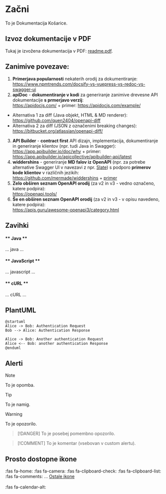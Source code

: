 # Začni

To je Dokumentacija Košarice.

## Izvoz dokumentacije v PDF

Tukaj je izvožena dokumentacija v PDF: <a href="readme.pdf">readme.pdf</a>.


## Zanimive povezave:

1. **Primerjava popularnosti** nekaterih orodij za dokumentiranje: 
<br /> https://www.npmtrends.com/docsify-vs-vuepress-vs-redoc-vs-swagger-ui
2. **apiDoc** - **dokumentiranje v kodi** za generiranje zanimive drevesne API dokumentacije **s prmerjavo verzij**:
<br /> https://apidocjs.com/ + primer: https://apidocjs.com/example/
  - Alternativa 1 za diff (Java objekt, HTML & MD renderer): https://github.com/quen2404/openapi-diff
  - Alternativa 2 za diff (JSON z označenimi breaking changes): https://bitbucket.org/atlassian/openapi-diff/
3. **API Builder** - **contract first** API dizajn, implementacija, dokumentiranje in generiranje klientov (npr. tudi Java in Swagger):
<br /> https://app.apibuilder.io/doc/why + primer: https://app.apibuilder.io/apicollective/apibuilder-api/latest
4. **widdershins** - generiranje **MD falov iz OpenAPI** (npr. za potrebe alternative Swagger UI v navezavi z npr. [Slate](https://github.com/slatedocs/slate)) s podporo **primerov kode klientov** v različnih jezikih:
<br /> https://github.com/mermade/widdershins + [primer](https://camo.githubusercontent.com/6ca9fd1cc1da120cf33028722625c3941b43a03b/68747470733a2f2f6d65726d6164652e6769746875622e696f2f7769646465727368696e732f73637265656e73686f742e706e67)
5. **Zelo obširen seznam OpenAPI orodij** (za v2 in v3 - vedno označeno, katere podpira):
<br /> https://openapi.tools/
6. **Še en obširen seznam OpenAPI orodij** (za v2 in v3 - v opisu navedeno, katere podpira):
<br /> https://apis.guru/awesome-openapi3/category.html

## Zavihki

<!-- tabs:start -->

#### ** Java **

... java ...

#### ** JavaScript **

... javascript ...

#### ** cURL **

... cURL ...

<!-- tabs:end -->


## PlantUML

```plantuml
@startuml
Alice -> Bob: Authentication Request
Bob --> Alice: Authentication Response

Alice -> Bob: Another authentication Request
Alice <-- Bob: another authentication Response
@enduml
```

## Alerti

> [!NOTE]
> To je opomba.

> [!TIP]
> To je namig.

> [!WARNING]
> To je opozorilo.

> [!DANGER]
> To je posebej pomembno opozorilo.

> [!COMMENT]
> To je komentar (vsebovan v custom alertu).

## Prosto dostopne ikone

:fas fa-home:
:fas fa-camera:
:fas fa-clipboard-check:
:fas fa-clipboard-list:
:fas fa-comments:
...
[Ostale ikone](https://fontawesome.com/icons?d=gallery&s=solid&m=free)
<br/>
<br/>
:fas fa-calendar-alt:
<i class="fas fa-calendar-alt" style="font-size:30px; color:red"></i>
<i class="fas fa-calendar-alt" style="font-size:60px; color:blue"></i>
<i class="fas fa-calendar-alt" style="font-size:90px; color:orange"></i>
<i class="fas fa-calendar-alt" style="font-size:120px; color:green"></i>
